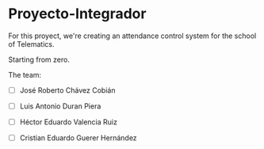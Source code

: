 Proyecto-Integrador
===================
For this proyect, we're creating an attendance control system for the school of Telematics.

Starting from zero.

The team:
- [ ] José Roberto Chávez Cobián
- [ ] Luis Antonio Duran Piera
- [ ] Héctor Eduardo Valencia Ruiz
- [ ] Cristian Eduardo Guerer Hernández

